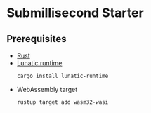 # Submillisecond Starter

## Prerequisites

- [Rust]
- [Lunatic runtime]
  ```bash
  cargo install lunatic-runtime
  ```
- WebAssembly target
  ```bash
  rustup target add wasm32-wasi
  ```

[Rust]: https://www.rust-lang.org/tools/install
[Lunatic runtime]: https://github.com/lunatic-solutions/lunatic#installation
